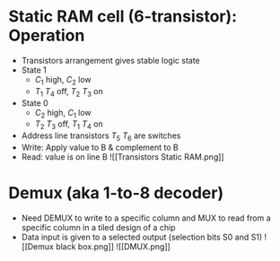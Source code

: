 # Static RAM cell (6-transistor): Operation
- Transistors arrangement gives stable logic state
- State 1
	- $C_1$ high, $C_2$ low
	- $T_1$ $T_4$ off, $T_2$ $T_3$ on
- State 0
	- $C_2$ high, $C_1$ low
	- $T_2$ $T_3$ off, $T_1$ $T_4$ on
- Address line transistors $T_5$ $T_6$ are switches
- Write: Apply value to B & complement to B
- Read: value is on line B
![[Transistors Static RAM.png]]
# Demux (aka 1-to-8 decoder)
- Need DEMUX to write to a specific column and MUX to read from a specific column in a tiled design of a chip
- Data input is given to a selected output (selection bits S0 and S1)
![[Demux black box.png]]
![[DMUX.png]]